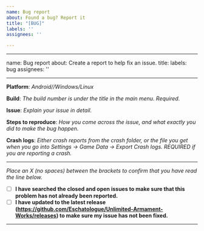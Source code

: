 ```yaml
---
name: Bug report
about: Found a bug? Report it
title: "[BUG]"
labels: ''
assignees: ''

---
```


---
name: Bug report
about: Create a report to help fix an issue.
title: 
labels: bug
assignees: ''

---

**Platform**: *Android//Windows/Linux*

**Build**: *The build number is under the title in the main menu. Required.*

**Issue**: *Explain your issue in detail.*

**Steps to reproduce**: *How you come across the issue, and what exactly you did to make the bug happen.*

**Crash logs**: *Either crash reports from the crash folder, or the file you get when you go into Settings -> Game Data -> Export Crash logs. REQUIRED if you are reporting a crash.*

---
*Place an X (no spaces) between the brackets to confirm that you have read the line below.*  
- [ ] **I have searched the closed and open issues to make sure that this problem has not already been reported.**
- [ ] **I have updated to the latest release (https://github.com/Eschatologue/Unlimited-Armament-Works/releases) to make sure my issue has not been fixed.**
---

